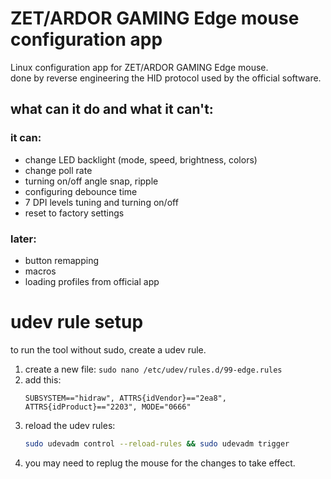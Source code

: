 # ZET/ARDOR GAMING Edge mouse configuration app

Linux configuration app for ZET/ARDOR GAMING Edge mouse.  
done by reverse engineering the HID protocol used by the official software.

## what can it do and what it can't:

### it can:  
- change LED backlight (mode, speed, brightness, colors)  
- change poll rate  
- turning on/off angle snap, ripple
- configuring debounce time  
- 7 DPI levels tuning and turning on/off  
- reset to factory settings  

### later:
- button remapping  
- macros  
- loading profiles from official app  

# udev rule setup

to run the tool without sudo, create a udev rule.

1. create a new file: `sudo nano /etc/udev/rules.d/99-edge.rules`
2. add this:
   ```
   SUBSYSTEM=="hidraw", ATTRS{idVendor}=="2ea8", ATTRS{idProduct}=="2203", MODE="0666"
   ```
3. reload the udev rules:
   ```bash
   sudo udevadm control --reload-rules && sudo udevadm trigger
   ```
4. you may need to replug the mouse for the changes to take effect.